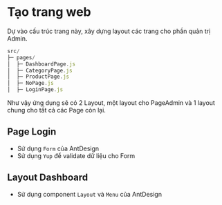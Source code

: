 # Tạo trang web

Dự vào cấu trúc trang này, xây dựng layout các trang cho phần quản trị Admin.

```js
src/
├─ pages/
│  ├─ DashboardPage.js
│  ├─ CategoryPage.js
│  ├─ ProductPage.js
│  ├─ NoPage.js
│  ├─ LoginPage.js
```

Như vậy ứng dụng sẽ có 2 Layout, một layout cho PageAdmin và 1 layout chung cho tất cả các Page còn lại.

## Page Login

- Sử dụng `Form` của AntDesign
- Sử dụng `Yup` để validate dữ liệu cho Form

## Layout Dashboard

- Sử dụng component `Layout` và `Menu` của AntDesign
